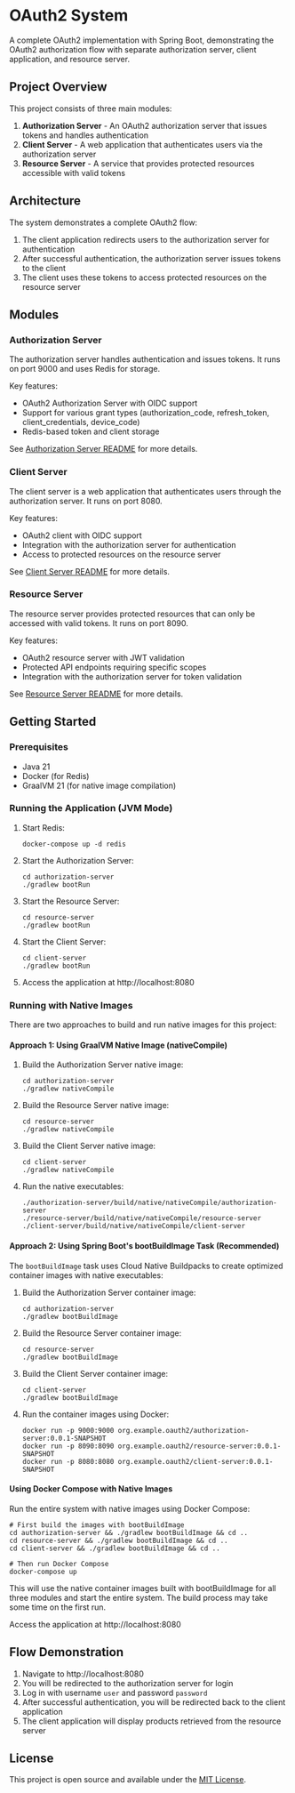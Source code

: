 # OAuth2 System

A complete OAuth2 implementation with Spring Boot, demonstrating the OAuth2 authorization flow with separate authorization server, client application, and resource server.

## Project Overview

This project consists of three main modules:

1. **Authorization Server** - An OAuth2 authorization server that issues tokens and handles authentication
2. **Client Server** - A web application that authenticates users via the authorization server
3. **Resource Server** - A service that provides protected resources accessible with valid tokens

## Architecture

The system demonstrates a complete OAuth2 flow:

1. The client application redirects users to the authorization server for authentication
2. After successful authentication, the authorization server issues tokens to the client
3. The client uses these tokens to access protected resources on the resource server

## Modules

### Authorization Server

The authorization server handles authentication and issues tokens. It runs on port 9000 and uses Redis for storage.

Key features:
- OAuth2 Authorization Server with OIDC support
- Support for various grant types (authorization_code, refresh_token, client_credentials, device_code)
- Redis-based token and client storage

See [Authorization Server README](./authorization-server/README.md) for more details.

### Client Server

The client server is a web application that authenticates users through the authorization server. It runs on port 8080.

Key features:
- OAuth2 client with OIDC support
- Integration with the authorization server for authentication
- Access to protected resources on the resource server

See [Client Server README](./client-server/README.md) for more details.

### Resource Server

The resource server provides protected resources that can only be accessed with valid tokens. It runs on port 8090.

Key features:
- OAuth2 resource server with JWT validation
- Protected API endpoints requiring specific scopes
- Integration with the authorization server for token validation

See [Resource Server README](./resource-server/README.md) for more details.

## Getting Started

### Prerequisites

- Java 21
- Docker (for Redis)
- GraalVM 21 (for native image compilation)

### Running the Application (JVM Mode)

1. Start Redis:
   ```
   docker-compose up -d redis
   ```

2. Start the Authorization Server:
   ```
   cd authorization-server
   ./gradlew bootRun
   ```

3. Start the Resource Server:
   ```
   cd resource-server
   ./gradlew bootRun
   ```

4. Start the Client Server:
   ```
   cd client-server
   ./gradlew bootRun
   ```

5. Access the application at http://localhost:8080

### Running with Native Images

There are two approaches to build and run native images for this project:

#### Approach 1: Using GraalVM Native Image (nativeCompile)

1. Build the Authorization Server native image:
   ```
   cd authorization-server
   ./gradlew nativeCompile
   ```

2. Build the Resource Server native image:
   ```
   cd resource-server
   ./gradlew nativeCompile
   ```

3. Build the Client Server native image:
   ```
   cd client-server
   ./gradlew nativeCompile
   ```

4. Run the native executables:
   ```
   ./authorization-server/build/native/nativeCompile/authorization-server
   ./resource-server/build/native/nativeCompile/resource-server
   ./client-server/build/native/nativeCompile/client-server
   ```

#### Approach 2: Using Spring Boot's bootBuildImage Task (Recommended)

The `bootBuildImage` task uses Cloud Native Buildpacks to create optimized container images with native executables:

1. Build the Authorization Server container image:
   ```
   cd authorization-server
   ./gradlew bootBuildImage
   ```

2. Build the Resource Server container image:
   ```
   cd resource-server
   ./gradlew bootBuildImage
   ```

3. Build the Client Server container image:
   ```
   cd client-server
   ./gradlew bootBuildImage
   ```

4. Run the container images using Docker:
   ```
   docker run -p 9000:9000 org.example.oauth2/authorization-server:0.0.1-SNAPSHOT
   docker run -p 8090:8090 org.example.oauth2/resource-server:0.0.1-SNAPSHOT
   docker run -p 8080:8080 org.example.oauth2/client-server:0.0.1-SNAPSHOT
   ```

#### Using Docker Compose with Native Images

Run the entire system with native images using Docker Compose:

```
# First build the images with bootBuildImage
cd authorization-server && ./gradlew bootBuildImage && cd ..
cd resource-server && ./gradlew bootBuildImage && cd ..
cd client-server && ./gradlew bootBuildImage && cd ..

# Then run Docker Compose
docker-compose up
```

This will use the native container images built with bootBuildImage for all three modules and start the entire system. The build process may take some time on the first run.

Access the application at http://localhost:8080

## Flow Demonstration

1. Navigate to http://localhost:8080
2. You will be redirected to the authorization server for login
3. Log in with username `user` and password `password`
4. After successful authentication, you will be redirected back to the client application
5. The client application will display products retrieved from the resource server

## License

This project is open source and available under the [MIT License](LICENSE).